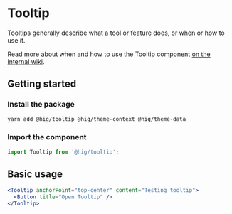 # Tooltip

Tooltips generally describe what a tool or feature does, or when or how to use it.

Read more about when and how to use the Tooltip component [on the internal wiki](https://hig.autodesk.com/web/components/tooltips).

## Getting started

### Install the package

```bash
yarn add @hig/tooltip @hig/theme-context @hig/theme-data
```

### Import the component

```js
import Tooltip from '@hig/tooltip';
```

## Basic usage

```jsx
<Tooltip anchorPoint="top-center" content="Testing tooltip">
  <Button title="Open Tooltip" />
</Tooltip>
```
